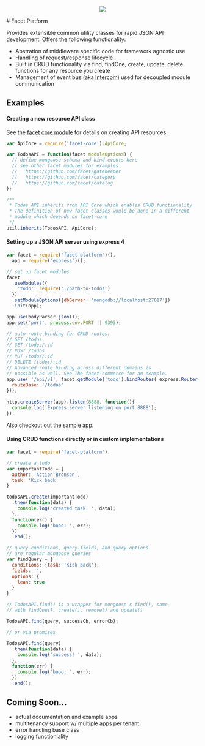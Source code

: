 <p align="center">
  <img src="https://raw.github.com/facet/gatekeeper/master/assets/facet.png" />
</p>
# Facet Platform

Provides extensible common utility classes for rapid JSON API development. Offers the following functionality:

* Abstration of middleware specific code for framework agnostic use
* Handling of request/response lifecycle
* Built in CRUD functionality via find, findOne, create, update, delete functions for any resource you create
* Management of event bus (aka [Intercom](https://github.com/facet/intercom)) used for decoupled module communication

## Examples

#### Creating a new resource API class

See the [facet core module](https://github.com/facet/core) for details on creating API resources.

```js
var ApiCore = require('facet-core').ApiCore;

var TodosAPI = function(facet.moduleOptions) {
  // define mongoose schema and bind events here
  // see other facet modules for examples:
  //   https://github.com/facet/gatekeeper
  //   https://github.com/facet/category
  //   https://github.com/facet/catalog
};

/**
 * Todos API inherits from API Core which enables CRUD functionality.
 * The definition of new facet classes would be done in a different 
 * module which depends on facet-core
 */
util.inherits(TodosAPI, ApiCore);
```

#### Setting up a JSON API server using express 4

```js
var facet = require('facet-platform')(),
  app = require('express')();

// set up facet modules
facet
  .useModules({
    'todo': require('./path-to-todos')
  })
  .setModuleOptions({dbServer: 'mongodb://localhost:27017'})
  .init(app);

app.use(bodyParser.json());
app.set('port', process.env.PORT || 9393);

// auto route binding for CRUD routes:
// GET /todos
// GET /todos/:id
// POST /todos
// PUT /todos/:id
// DELETE /todos/:id
// Advanced route binding across different domains is
// possible as well. See The facet-commerce for an example.
app.use( '/api/v1', facet.getModule('todo').bindRoutes( express.Router(), {
  routeBase: '/todos'
}));
  
http.createServer(app).listen(8888, function(){
  console.log('Express server listening on port 8888');
});
```

Also checkout out the [sample app](https://github.com/facet/platform/blob/master/sample-apps/auto-route-binding.js).


#### Using CRUD functions directly or in custom implementations

```js
var facet = require('facet-platform');

// create a todo
var importantTodo = {
  author: 'Action Bronson',
  task: 'Kick back'
}

todosAPI.create(importantTodo)
  .then(function(data) {
    console.log('created task: ', data);
  },
  function(err) {
    console.log('booo: ', err);
  })
  .end();

// query.conditions, query.fields, and query.options 
// are regular mongoose queries
var findQuery = {
  conditions: {task: 'Kick back'},
  fields: '',
  options: {
    lean: true
  }
}

// TodosAPI.find() is a wrapper for mongoose's find(), same 
// with findOne(), create(), remove() and update()

TodosAPI.find(query, successCb, errorCb);

// or via promises

TodosAPI.find(query)
  .then(function(data) {
    console.log('success! ', data);
  },
  function(err) {
    console.log('booo: ', err);
  })
  .end();
```

## Coming Soon...

* actual documentation and example apps
* multitenancy support w/ multiple apps per tenant
* error handling base class
* logging functionlality 
